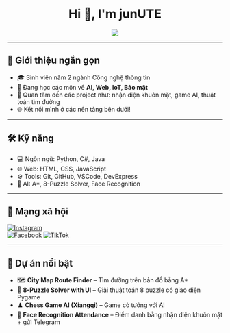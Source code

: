 <h1 align="center">Hi 👋, I'm junUTE</h1>
<p align="center">
  <img src="https://readme-typing-svg.demolab.com/?lines=I+love+coding+and+learning+new+tech&center=true&width=380&height=45">
</p>

---

## 🔎 Giới thiệu ngắn gọn

- 🎓 Sinh viên năm 2 ngành Công nghệ thông tin  
- 🌱 Đang học các môn về **AI, Web, IoT, Bảo mật**  
- 🤖 Quan tâm đến các project như: nhận diện khuôn mặt, game AI, thuật toán tìm đường  
- 🌐 Kết nối mình ở các nền tảng bên dưới!

---

## 🛠️ Kỹ năng

- 💻 Ngôn ngữ: Python, C#, Java  
- 🌐 Web: HTML, CSS, JavaScript  
- ⚙️ Tools: Git, GitHub, VSCode, DevExpress  
- 🧠 AI: A*, 8-Puzzle Solver, Face Recognition  

---

## 📱 Mạng xã hội

[![Instagram](https://img.shields.io/badge/Instagram-E4405F?style=for-the-badge&logo=instagram&logoColor=white)](https://www.instagram.com/junvu.jr/)  
[![Facebook](https://img.shields.io/badge/Facebook-1877F2?style=for-the-badge&logo=facebook&logoColor=white)](https://www.facebook.com/Jun.vuq)
[![TikTok](https://img.shields.io/badge/TikTok-010101?style=for-the-badge&logo=tiktok&logoColor=white)](https://www.tiktok.com/@junvu_jr)

---

## 🚀 Dự án nổi bật

- 🗺️ **City Map Route Finder** – Tìm đường trên bản đồ bằng A*  
- 🧩 **8-Puzzle Solver with UI** – Giải thuật toán 8 puzzle có giao diện Pygame  
- ♟️ **Chess Game AI (Xiangqi)** – Game cờ tướng với AI  
- 📸 **Face Recognition Attendance** – Điểm danh bằng nhận diện khuôn mặt + gửi Telegram
